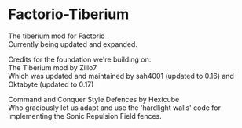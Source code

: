 # Factorio-Tiberium
The tiberium mod for Factorio  
Currently being updated and expanded.

Credits for the foundation we're building on:  
  The Tiberium mod by Zillo7  
  Which was updated and maintained by sah4001 (updated to 0.16) and Oktabyte (updated to 0.17)  


  Command and Conquer Style Defences by Hexicube  
  Who graciously let us adapt and use the 'hardlight walls' code for implementing the Sonic Repulsion Field fences.
